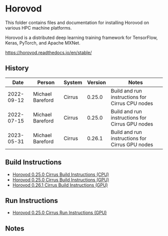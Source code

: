 Horovod
=======

This folder contains files and documentation for installing Horovod on various HPC machine platforms.

Horovod is a distributed deep learning training framework for TensorFlow, Keras, PyTorch, and Apache MXNet.

https://horovod.readthedocs.io/en/stable/

History
-------

Date | Person | System | Version | Notes
---- | -------|--------|---------|------
2022-09-12 | Michael Bareford | Cirrus | 0.25.0 | Build and run instructions for Cirrus CPU nodes
2022-07-15 | Michael Bareford | Cirrus | 0.25.0 | Build and run instructions for Cirrus GPU nodes
2023-05-31 | Michael Bareford | Cirrus | 0.26.1 | Build and run instructions for Cirrus GPU nodes

Build Instructions
------------------

* [Horovod 0.25.0 Cirrus Build Instructions (CPU)](build_horovod_0.25.0_cirrus_cpu.md)
* [Horovod 0.25.0 Cirrus Build Instructions (GPU)](build_horovod_0.25.0_cirrus_gpu.md)
* [Horovod 0.26.1 Cirrus Build Instructions (GPU)](build_horovod_0.26.1_cirrus_gpu.md)

Run Instructions
------------------

* [Horovod 0.25.0 Cirrus Run Instructions (GPU)](run_horovod_0.25.0_cirrus_gpu.md)

Notes
-----

